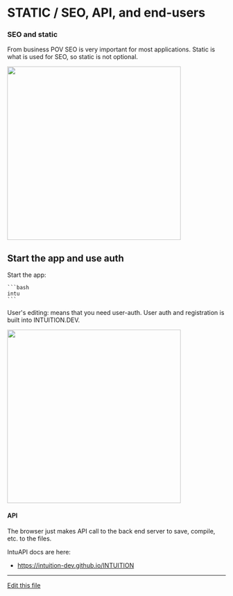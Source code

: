 
# STATIC / SEO, API, and end-users


### SEO and static

From business POV SEO is very important for most applications. Static is what is used for SEO, so static is not optional.

[<img src="http://img.youtube.com/vi/XmbKmahmpFo/0.jpg" width="400"/>](http://www.youtube.com/watch?v=XmbKmahmpFo)


## Start the app and use auth

Start the app:

    ```bash
    intu
    ```

User's editing: means that you need user-auth. User auth and registration is built into INTUITION.DEV.


[<img src="http://img.youtube.com/vi/AU6eQulq5cE/0.jpg" width="400"/>](http://www.youtube.com/watch?v=AU6eQulq5cE)


#### API

The browser just makes API call to the back end server to save, compile, etc. to the files.

IntuAPI docs are here:
- https://intuition-dev.github.io/INTUITION




---
[Edit this file](https://github.com/intuition-dev/IntuitionDocs/tree/master/docs)